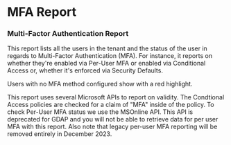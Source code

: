 # MFA Report

### Multi-Factor Authentication Report

This report lists all the users in the tenant and the status of the user in regards to Multi-Factor Authentication (MFA). For instance, it reports on whether they're enabled via Per-User MFA or enabled via Conditional Access or, whether it's enforced via Security Defaults.

Users with no MFA method configured show with a red highlight.

This report uses several Microsoft APIs to report on validity. The Condtional Access policies are checked for a claim of "MFA" inside of the policy. To check Per-User MFA status we use the MSOnline API. This API is deprecated for GDAP and you will not be able to retrieve data for per user MFA with this report. Also note that legacy per-user MFA reporting will be removed entirely in December 2023.

